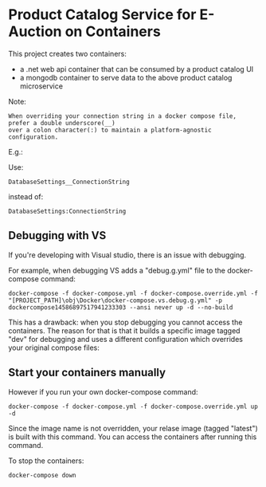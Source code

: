 ﻿# Product Catalog Service for E-Auction on Containers

This project creates two containers:
 - a .net web api container that can be consumed by a product catalog UI
 - a mongodb container to serve data to the above product catalog microservice

Note: 

	When overriding your connection string in a docker compose file, prefer a double underscore(__) 
	over a colon character(:) to maintain a platform-agnostic configuration.

E.g.:

Use:
 
	DatabaseSettings__ConnectionString

instead of:

	DatabaseSettings:ConnectionString


Debugging with VS
--

If you're developing with Visual studio, there is an issue with debugging.

For example, when debugging VS adds a "debug.g.yml" file to the docker-compose command:

	docker-compose -f docker-compose.yml -f docker-compose.override.yml -f "[PROJECT_PATH]\obj\Docker\docker-compose.vs.debug.g.yml" -p dockercompose14586897517941233303 --ansi never up -d --no-build

This has a drawback: when you stop debugging you cannot access the containers.
The reason for that is that it builds a specific image tagged "dev" for debugging and 
uses a different configuration which overrides your original compose files:
	 

Start your containers manually
--

However if you run your own docker-compose command:

	docker-compose -f docker-compose.yml -f docker-compose.override.yml up -d

Since the image name is not overridden, your relase image (tagged "latest") is built with this command.
You can access the containers after running this command.

To stop the containers:

	docker-compose down

